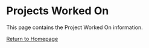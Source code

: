 # Projects Worked On

This page contains the Project Worked On information.



[Return to Homepage](https://kj04511.github.io/)
